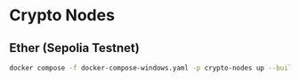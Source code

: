 # Crypto Nodes

## Ether (Sepolia Testnet)

```bash
docker compose -f docker-compose-windows.yaml -p crypto-nodes up --build -d ether-testnet-execution ether-testnet-consensus
```